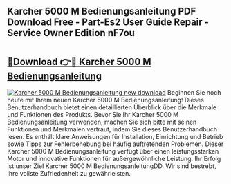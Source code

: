 ## Karcher 5000 M Bedienungsanleitung PDF Download Free - Part-Es2 User Guide Repair - Service Owner Edition nF7ou

# <h2><a href="http://df3dqkt.blite.top/?on=Karcher+5000+M+Bedienungsanleitung">🔗Download 👉🔴 Karcher 5000 M Bedienungsanleitung</a></h2>

[![Karcher 5000 M Bedienungsanleitung new download](https://i.imgur.com/lujVjoI.png)](http://df3dqkt.blite.top/?on=Karcher+5000+M+Bedienungsanleitung)
Beginnen Sie noch heute mit Ihrem neuen Karcher 5000 M Bedienungsanleitung! Dieses Benutzerhandbuch bietet einen detaillierten Überblick über die Merkmale und Funktionen des Produkts. Bevor Sie Ihr Karcher 5000 M Bedienungsanleitung verwenden, machen Sie sich bitte mit seinen Funktionen und Merkmalen vertraut, indem Sie dieses Benutzerhandbuch lesen. Es enthält klare Anweisungen für Installation, Einrichtung und Betrieb sowie Tipps zur Fehlerbehebung bei häufig auftretenden Problemen. Dieser Karcher 5000 M Bedienungsanleitung verfügt über einen leistungsstarken Motor und innovative Funktionen für außergewöhnliche Leistung. Ihr Erfolg ist unser Ziel Karcher 5000 M BedienungsanleitungDD. Wir sind bestrebt, Ihre vollste Zufriedenheit zu gewährleisten.
